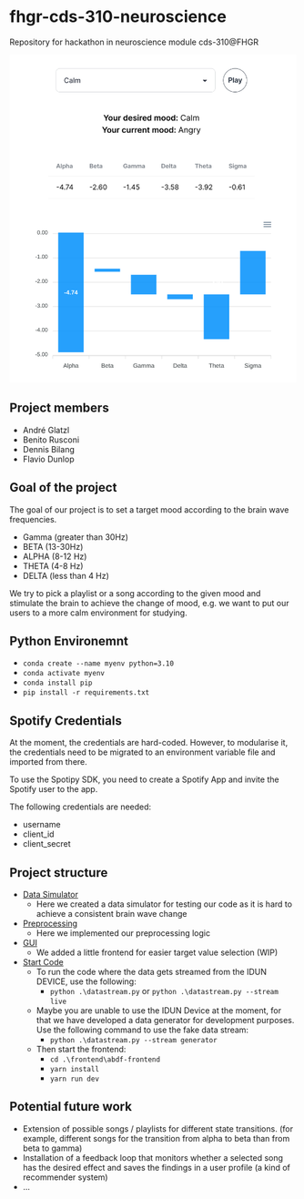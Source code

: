 # fhgr-cds-310-neuroscience
Repository for hackathon in neuroscience module cds-310@FHGR

![Showcase](showcase.png "Showcase")

## Project members
- André Glatzl
- Benito Rusconi
- Dennis Bilang
- Flavio Dunlop

## Goal of the project
The goal of our project is to set a target mood according to the brain wave frequencies.
- Gamma (greater than 30Hz)
- BETA (13-30Hz)
- ALPHA (8-12 Hz)
- THETA (4-8 Hz)
- DELTA (less than 4 Hz)

We try to pick a playlist or a song according to the given mood and stimulate the brain to achieve the change of mood, e.g. we want to put our users to a more calm environment for studying.

## Python Environemnt
- ``conda create --name myenv python=3.10``
- ``conda activate myenv``
- ``conda install pip``
- ``pip install -r requirements.txt``

## Spotify Credentials

At the moment, the credentials are hard-coded. However, to modularise it, the credentials need to be migrated to an environment variable file and imported from there.

To use the Spotipy SDK, you need to create a Spotify App and invite the Spotify user to the app.

The following credentials are needed:

 - username
 - client_id
 - client_secret

## Project structure
- [Data Simulator](./random_data_generator.py)
    - Here we created a data simulator for testing our code as it is hard to achieve a consistent brain wave change
- [Preprocessing](./preprocessing.py)
    - Here we implemented our preprocessing logic
- [GUI](./frontend/abdf-frontend)
    - We added a little frontend for easier target value selection (WIP)
- [Start Code](./)
    - To run the code where the data gets streamed from the IDUN DEVICE, use the following:
        - ``python .\datastream.py`` or ``python .\datastream.py --stream live``
    - Maybe you are unable to use the IDUN Device at the moment, for that we have developed a data generator for development purposes. Use the following command to use the fake data stream:
        - ``python .\datastream.py --stream generator``
    - Then start the frontend:
        - ``cd .\frontend\abdf-frontend``
        - ``yarn install``
        - ``yarn run dev``

## Potential future work
- Extension of possible songs / playlists for different state transitions. (for example, different songs for the transition from alpha to beta than from beta to gamma)
- Installation of a feedback loop that monitors whether a selected song has the desired effect and saves the findings in a user profile (a kind of recommender system)
- ...